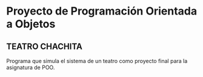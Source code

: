 # Proyecto de Programación Orientada a Objetos 

## TEATRO CHACHITA 

Programa que simula el sistema de un teatro como proyecto final para la asignatura de POO.
